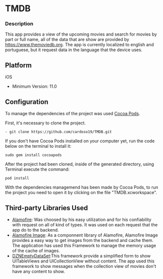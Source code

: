 # TMDB

### Description
This app provides a view of the upcoming movies and search for movies by part or full name, all of the data that are show are provided by https://www.themoviedb.org. The app is currently localized to english and portuguese, but it request data in the language that the device uses.

## Platform
iOS
- Minimum Version: 11.0

## Configuration
To manage the dependencies of the project was used [Cocoa Pods](https://cocoapods.org/).

First, it's necessary to clone the project.

`- git clone https://github.com/cardoso19/TMDB.git`

If you don't have Cocoa Pods installed on your computer yet, run the code below on the terminal to install it:

`sudo gem install cocoapods`

After the project had been cloned, inside of the generated directory, using Terminal execute the command:

`pod install`

With the dependencies managemend has been made by Cocoa Pods, to run the project you need to open it by clicking on the file "TMDB.xcworkspace".

## Third-party Libraries Used
- [Alamofire](https://github.com/Alamofire/Alamofire): Was choosed by his easy utilization and for his confiability with request on all of kind of types. It was used on each request that the app do to the backend.
- [Alamofire Image](https://github.com/Alamofire/AlamofireImage): As a componnent library of Alamofire, Alamofire Image provides a easy way to get images from the backend and cache them. The application has used this Framework to manage the memory usage of the cache of images.
- [DZNEmptyDataSet](https://github.com/dzenbot/DZNEmptyDataSet):This framework provide a simplified form to show UITableViews and UICollectionView without content. The app used this framework to show messages when the collection view of movies don't have any content to show.
